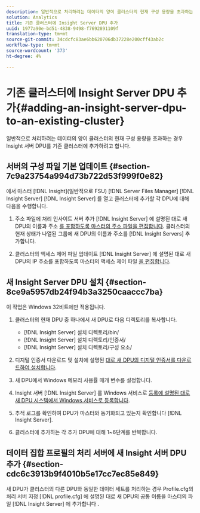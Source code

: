 ```yaml
---
description: 일반적으로 처리하려는 데이터의 양이 클러스터의 현재 구성 용량을 초과하는 경우 Insight 서버 DPU를 기존 클러스터에 추가하려고 합니다.
solution: Analytics
title: 기존 클러스터에 Insight Server DPU 추가
uuid: 1977a90e-bd51-4838-9498-f7692891109f
translation-type: tm+mt
source-git-commit: 34cdcfc83ae6bb620706db37228e200cff43ab2c
workflow-type: tm+mt
source-wordcount: '373'
ht-degree: 4%

---
```



# 기존 클러스터에 Insight Server DPU 추가{#adding-an-insight-server-dpu-to-an-existing-cluster}

일반적으로 처리하려는 데이터의 양이 클러스터의 현재 구성 용량을 초과하는 경우 Insight 서버 DPU를 기존 클러스터에 추가하려고 합니다.

## 서버의 구성 파일 기본 업데이트 {#section-7c9a23754a994d73b722d53f999f0e82}

에서 마스터 [!DNL Insight](일반적으로 FSU) [!DNL Server Files Manager] [!DNL Insight Server] [!DNL Insight Server] 를 열고 클러스터에 추가할 각 DPU에 대해 다음을 수행합니다.

1. 주소 파일에 처리 인사이트 서버 추가 [!DNL Insight Server] 에 설명된 대로 새 DPU의 이름과 주소 [를 포함하도록 마스터의 주소 파일을 편집합니다](../../../../../home/c-inst-svr/c-install-ins-svr/c-ins-svr-clstrs/c-inst-ins-svr-clstr/c-inst-proc-clstr/c-config-mstr-ins-svr-clstr.md#section-2fe5298180164e8dbaa59ea6b6ff682d). 클러스터의 현재 상태가 나열된 그룹에 새 DPU의 이름과 주소를 [!DNL Insight Servers] 추가합니다.

1. 클러스터의 액세스 제어 파일 업데이트 [!DNL Insight Server] 에 설명된 대로 새 DPU의 IP 주소를 포함하도록 마스터의 액세스 제어 파일 [을 편집합니다](../../../../../home/c-inst-svr/c-install-ins-svr/c-ins-svr-clstrs/c-inst-ins-svr-clstr/c-inst-proc-clstr/c-config-mstr-ins-svr-clstr.md#section-fce1367d92a445168c35e9ca506e7d6b).

## 새 Insight Server DPU 설치 {#section-8ce9a5957db24f94b3a3250caaccc7ba}

이 작업은 Windows 32비트에만 적용됩니다.

1. 클러스터의 현재 DPU 중 하나에서 새 DPU로 다음 디렉토리를 복사합니다.

   * [!DNL Insight Server] 설치 디렉토리/bin/
   * [!DNL Insight Server] 설치 디렉토리/인증서/
   * [!DNL Insight Server] 설치 디렉토리/구성 요소/

1. 디지털 인증서 다운로드 및 설치에 설명된 [대로 새 DPU의 디지털 인증서를 다운로드하여 설치합니다](../../../../../home/c-inst-svr/c-install-ins-svr/t-install-proc-inst-svr-dpu/c-dnld-dgtl-cert/c-dnld-dgtl-cert.md#concept-4f79c240492f4e52b6375b4b3bbefa17).
1. 새 DPU에서 Windows 메모리 사용률 매개 변수를 설정합니다.
1. Insight 서버 [!DNL Insight Server] 를 Windows 서비스로 [등록에 설명된 대로 새 DPU 시스템에서 Windows 서비스로 등록합니다](../../../../../home/c-inst-svr/c-install-ins-svr/t-install-proc-inst-svr-dpu/c-reg-wdws-svc.md#concept-f2c7aa891d544a2595aa01d0d796a540).

1. 추적 로그를 확인하여 DPU가 마스터와 동기화되고 있는지 확인합니다 [!DNL Insight Server].
1. 클러스터에 추가하는 각 추가 DPU에 대해 1~6단계를 반복합니다.

## 데이터 집합 프로필의 처리 서버에 새 Insight 서버 DPU 추가 {#section-cdc6c3913b9f4010b5e17cc7ec85e849}

새 DPU가 클러스터의 다른 DPU와 동일한 데이터 세트를 처리하는 경우 Profile.cfg의 처리 서버 지정 [!DNL profile.cfg] 에 설명된 대로 새 DPU의 공통 이름을 마스터의 파일 [!DNL Insight Server] 에 추가합니다 [](../../../../../home/c-inst-svr/c-install-ins-svr/c-ins-svr-clstrs/c-inst-ins-svr-clstr/c-inst-proc-clstr/c-config-prof-run-clstr.md#section-99664e072c21462f91fbafb6d893fcf9).
